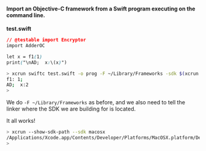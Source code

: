 #### Import an Objective-C framework from a Swift program executing on the command line.  

**test.swift**

```css
// @testable import Encryptor
import AdderOC

let x = f1(1)
print("\nAD;  x:\(x)")
```

```bash
> xcrun swiftc test.swift -o prog -F ~/Library/Frameworks -sdk $(xcrun --show-sdk-path --sdk macosx) && ./prog
f1: 1;
AD;  x:2
>
```
We do `-F ~/Library/Frameworks` as before, and we also need to tell the linker where the SDK we are building for is located.

It all works!

```bash
> xcrun --show-sdk-path --sdk macosx
/Applications/Xcode.app/Contents/Developer/Platforms/MacOSX.platform/Developer/SDKs/MacOSX10.12.sdk
> 
```